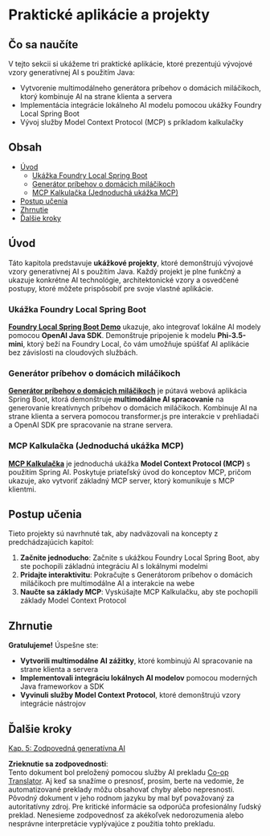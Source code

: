 <!--
CO_OP_TRANSLATOR_METADATA:
{
  "original_hash": "df269f529a172a0197ef28460bf1da9f",
  "translation_date": "2025-07-25T11:54:20+00:00",
  "source_file": "04-PracticalSamples/README.md",
  "language_code": "sk"
}
-->
# Praktické aplikácie a projekty

## Čo sa naučíte
V tejto sekcii si ukážeme tri praktické aplikácie, ktoré prezentujú vývojové vzory generatívnej AI s použitím Java:
- Vytvorenie multimodálneho generátora príbehov o domácich miláčikoch, ktorý kombinuje AI na strane klienta a servera
- Implementácia integrácie lokálneho AI modelu pomocou ukážky Foundry Local Spring Boot
- Vývoj služby Model Context Protocol (MCP) s príkladom kalkulačky

## Obsah

- [Úvod](../../../04-PracticalSamples)
  - [Ukážka Foundry Local Spring Boot](../../../04-PracticalSamples)
  - [Generátor príbehov o domácich miláčikoch](../../../04-PracticalSamples)
  - [MCP Kalkulačka (Jednoduchá ukážka MCP)](../../../04-PracticalSamples)
- [Postup učenia](../../../04-PracticalSamples)
- [Zhrnutie](../../../04-PracticalSamples)
- [Ďalšie kroky](../../../04-PracticalSamples)

## Úvod

Táto kapitola predstavuje **ukážkové projekty**, ktoré demonštrujú vývojové vzory generatívnej AI s použitím Java. Každý projekt je plne funkčný a ukazuje konkrétne AI technológie, architektonické vzory a osvedčené postupy, ktoré môžete prispôsobiť pre svoje vlastné aplikácie.

### Ukážka Foundry Local Spring Boot

**[Foundry Local Spring Boot Demo](foundrylocal/README.md)** ukazuje, ako integrovať lokálne AI modely pomocou **OpenAI Java SDK**. Demonštruje pripojenie k modelu **Phi-3.5-mini**, ktorý beží na Foundry Local, čo vám umožňuje spúšťať AI aplikácie bez závislosti na cloudových službách.

### Generátor príbehov o domácich miláčikoch

**[Generátor príbehov o domácich miláčikoch](petstory/README.md)** je pútavá webová aplikácia Spring Boot, ktorá demonštruje **multimodálne AI spracovanie** na generovanie kreatívnych príbehov o domácich miláčikoch. Kombinuje AI na strane klienta a servera pomocou transformer.js pre interakcie v prehliadači a OpenAI SDK pre spracovanie na strane servera.

### MCP Kalkulačka (Jednoduchá ukážka MCP)

**[MCP Kalkulačka](mcp/calculator/README.md)** je jednoduchá ukážka **Model Context Protocol (MCP)** s použitím Spring AI. Poskytuje priateľský úvod do konceptov MCP, pričom ukazuje, ako vytvoriť základný MCP server, ktorý komunikuje s MCP klientmi.

## Postup učenia

Tieto projekty sú navrhnuté tak, aby nadväzovali na koncepty z predchádzajúcich kapitol:

1. **Začnite jednoducho**: Začnite s ukážkou Foundry Local Spring Boot, aby ste pochopili základnú integráciu AI s lokálnymi modelmi
2. **Pridajte interaktivitu**: Pokračujte s Generátorom príbehov o domácich miláčikoch pre multimodálne AI a interakcie na webe
3. **Naučte sa základy MCP**: Vyskúšajte MCP Kalkulačku, aby ste pochopili základy Model Context Protocol

## Zhrnutie

**Gratulujeme!** Úspešne ste:

- **Vytvorili multimodálne AI zážitky**, ktoré kombinujú AI spracovanie na strane klienta a servera
- **Implementovali integráciu lokálnych AI modelov** pomocou moderných Java frameworkov a SDK
- **Vyvinuli služby Model Context Protocol**, ktoré demonštrujú vzory integrácie nástrojov

## Ďalšie kroky

[Kap. 5: Zodpovedná generatívna AI](../05-ResponsibleGenAI/README.md)

**Zrieknutie sa zodpovednosti**:  
Tento dokument bol preložený pomocou služby AI prekladu [Co-op Translator](https://github.com/Azure/co-op-translator). Aj keď sa snažíme o presnosť, prosím, berte na vedomie, že automatizované preklady môžu obsahovať chyby alebo nepresnosti. Pôvodný dokument v jeho rodnom jazyku by mal byť považovaný za autoritatívny zdroj. Pre kritické informácie sa odporúča profesionálny ľudský preklad. Nenesieme zodpovednosť za akékoľvek nedorozumenia alebo nesprávne interpretácie vyplývajúce z použitia tohto prekladu.